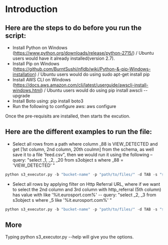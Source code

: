 # Introduction

## Here are the steps to do before you run the script:

* Install Python on Windows (https://www.python.org/downloads/release/python-2715/) / Ubuntu users would have it already installed(version 2.7).
* Install Pip on Windows (https://github.com/BurntSushi/nfldb/wiki/Python-&-pip-Windows-installation) / Ubuntu users would do using sudo apt-get install pip
* Install AWS CLI on Windows (https://docs.aws.amazon.com/cli/latest/userguide/awscli-install-windows.html) / Ubuntu users would do using pip install awscli --upgrade
* Install Boto using: pip install boto3
* Run the following to configure aws: aws configure

Once the pre-requisits are installed, then starts the excution.



## Here are the different examples to run the file:

* Select all rows from a path where column _88 is VIEW_DETECTED and get [1st column, 2nd column, 20th coulmn] from the schema, as well save it to a file 'feed.csv", then we would run it using the following – query: "select _1, _2, _20 from s3object s where _88 = 'VIEW_DETECTED' "

```python
python s3_executor.py -b "bucket-name" -p "path/to/files/" -d TAB -s "select _1, _2, _20  from s3object s where _88 = 'VIEW_DETECTED' " -o feed.csv
```


* Select all rows by applying filter on Http Referral URL, where if we want to select the 2nd column and 3rd column with http_referral (5th column) has value with like '%it.eurosport.com%' -- query: "select _2, _3 from s3object s where _5 like '%it.eurosport.com%' "

```python
python s3_executor.py -b "bucket-name" -p "path/to/files/" -d TAB -s "select _2, _3 from s3object s where _5 like '%it.eurosport.com%' " -o feed_for_eurosport.csv
```


## More
Typing python s3_executor.py --help will give you the options.
